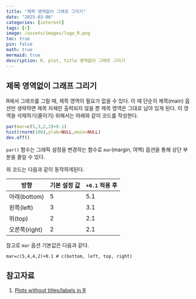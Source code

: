 ```yaml
---
title: "제목 영역없이 그래프 그리기"
date: "2025-03-06" 
categories: [interest]
tags: [r]
image: /assets/images/logo_R.png
toc: true
pin: false
math: true
mermaid: true
description: R, plot, title 영역없이 그래프 그리기
---
```


## 제목 영역없이 그래프 그리기

R에서 그래프를 그릴 때, 제목 영역이 필요가 없을 수 있다. 이 때 단순히 제목(main) 옵션만 생략하면 제목 자체만 출력되지 않을 뿐 제목 영역은 그대로 남아 있게 된다. 이 영역을 삭제하기(줄이기) 위해서는 아래와 같이 코드를 작성한다.

```r
par(mar=c(5,3,2,2)+0.1)
hist(rnorm(100),ylab=NULL,main=NULL)
dev.off()
```

`par()` 함수는 그래픽 설정을 변경하는 함수로 `mar`(margin, 여백) 옵션을 통해 상단 부분을 줄일 수 있다.

위 코드는 다음과 같이 동작하게된다.

| 방향   | 기본 설정 값 | `+0.1` 적용 후 |
|--------|------------|---------------|
| 아래(bottom) | 5          | 5.1           |
| 왼쪽(left)   | 3          | 3.1           |
| 위(top)      | 2          | 2.1           |
| 오른쪽(right) | 2          | 2.1           |

참고로 `mar` 옵션 기본값은 다음과 같다.

```
mar=c(5,4,4,2)+0.1 # c(bottom, left, top, right) 
```

## 참고자료

1. [Plots without titles/labels in R](https://stackoverflow.com/questions/736541/plots-without-titles-labels-in-r)




